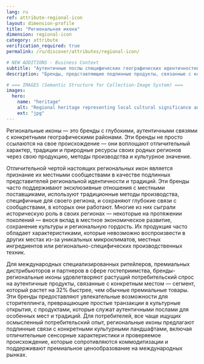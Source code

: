 ```yaml
---
lang: ru
ref: attribute-regional-icon
layout: dimension-profile
title: "Региональная икона"
dimension: regional-icon
category: attribute
verification_required: true
permalink: /ru/discover/attributes/regional-icon/

# NEW ADDITIONS - Business Context
subtitle: "Аутентичные послы специфических географических идентичностей, воплощающие отличительный региональный характер через уникальные местные традиции"
description: "Бренды, представляющие подлинные продукты, связанные с конкретным местом, с проверяемым происхождением, удовлетворяющие потребительский спрос на смысловые опыты культурного открытия."

# === IMAGES (Semantic Structure for Collection-Image System) ===
images:
  hero:
    name: "heritage"
    alt: "Regional heritage representing local cultural significance and community pride"
    ext: "jpg"
---
```


Региональные иконы — это бренды с глубокими, аутентичными связями с конкретными географическими районами. Эти бренды не просто ссылаются на свое происхождение — они воплощают отличительный характер, традиции и природные ресурсы своих родных регионов через свою продукцию, методы производства и культурное значение.

Отличительной чертой настоящих региональных икон является признание их местными сообществами в качестве подлинных представителей региональной идентичности и традиций. Эти бренды часто поддерживают эксклюзивные отношения с местными поставщиками, используют традиционные методы производства, специфичные для своего региона, и сохраняют глубокие связи с сообществами, в которых они работают. Многие из них сыграли историческую роль в своих регионах — некоторые на протяжении поколений — внося вклад в местное экономическое развитие, сохранение культуры и региональную гордость. Их продукция часто обладает характеристиками, которые невозможно воспроизвести в других местах из-за уникальных микроклиматов, местных ингредиентов или регионально-специфических производственных техник.

Для международных специализированных ритейлеров, премиальных дистрибьюторов и партнеров в сфере гостеприимства, бренды-региональные иконы удовлетворяют растущий потребительский спрос на аутентичные продукты, связанные с конкретным местом — сегмент, который растет на 32% быстрее, чем обычные премиальные товары. Эти бренды предоставляют увлекательные возможности для сторителлинга, превращающие простые транзакции в культурные открытия, с продуктами, которые служат аутентичными послами для особенных мест и традиций. Для потребителей, все чаще ищущих осмысленный потребительский опыт, региональные иконы предлагают подлинные связи с конкретными культурными ландшафтами, включая отличительные сенсорные характеристики и проверяемое происхождение, которые сопротивляются коммодитизации и поддерживают премиальное ценообразование на международных рынках.
